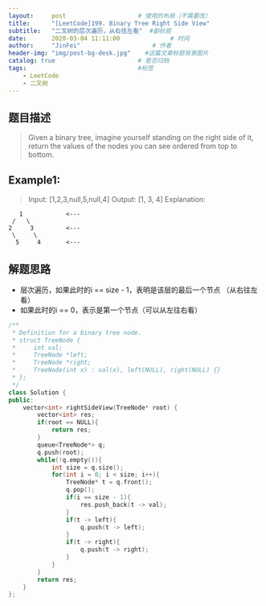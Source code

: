 ```yaml
---
layout:     post                    # 使用的布局（不需要改） 
title:      "[LeetCode]199. Binary Tree Right Side View"               # 标题  
subtitle:   "二叉树的层次遍历，从右往左看"  #副标题 
date:       2020-03-04 11:11:00              # 时间 
author:     "JinFei"                    # 作者 
header-img: "img/post-bg-desk.jpg"    #这篇文章标题背景图片 
catalog: true                       # 是否归档 
tags:                               #标签     
    - LeetCode 
    - 二叉树
---
```



## 题目描述
>   Given a binary tree, imagine yourself standing on the right side of it, return the values of the nodes you can see ordered from top to bottom.

## Example1:
 
>   Input: [1,2,3,null,5,null,4]
    Output: [1, 3, 4]
    Explanation:
    
       1            <---
     /   \
    2     3         <---
     \     \
      5     4       <---


## 解题思路

- 层次遍历，如果此时的i == size - 1，表明是该层的最后一个节点 （从右往左看）
- 如果此时的i == 0，表示是第一个节点（可以从左往右看）

```C++
/**
 * Definition for a binary tree node.
 * struct TreeNode {
 *     int val;
 *     TreeNode *left;
 *     TreeNode *right;
 *     TreeNode(int x) : val(x), left(NULL), right(NULL) {}
 * };
 */
class Solution {
public:
    vector<int> rightSideView(TreeNode* root) {
        vector<int> res;
        if(root == NULL){
            return res;
        }
        queue<TreeNode*> q;
        q.push(root);
        while(!q.empty()){
            int size = q.size();
            for(int i = 0; i < size; i++){
                TreeNode* t = q.front();
                q.pop();
                if(i == size - 1){
                    res.push_back(t -> val);
                }
                if(t -> left){
                    q.push(t -> left);
                }
                if(t -> right){
                    q.push(t -> right);
                }
            }
        }
        return res;
    }
};
```